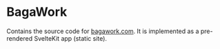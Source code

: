 # BagaWork
Contains the source code for [bagawork.com](https://bagawork.com/). It is implemented as a pre-rendered SvelteKit app (static site).